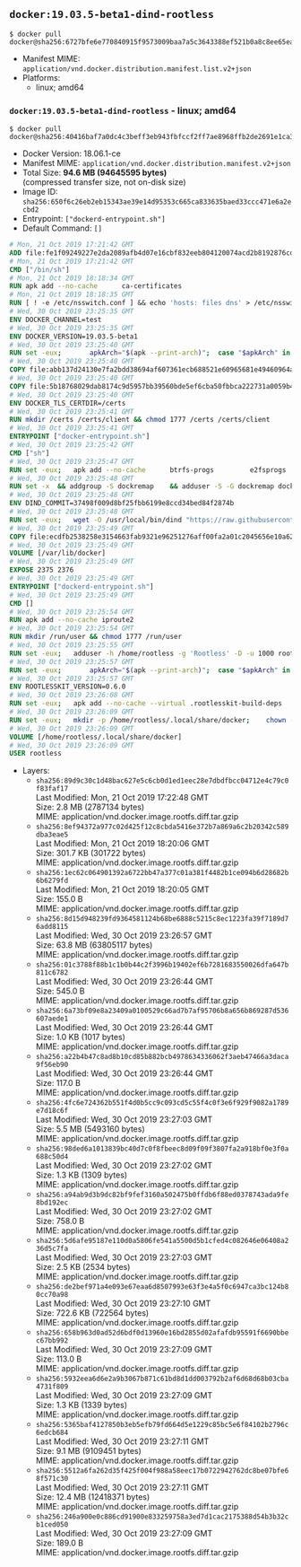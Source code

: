 ## `docker:19.03.5-beta1-dind-rootless`

```console
$ docker pull docker@sha256:6727bfe6e770840915f9573009baa7a5c3643388ef521b0a8c8ee65ead0f520b
```

-	Manifest MIME: `application/vnd.docker.distribution.manifest.list.v2+json`
-	Platforms:
	-	linux; amd64

### `docker:19.03.5-beta1-dind-rootless` - linux; amd64

```console
$ docker pull docker@sha256:40416baf7a0dc4c3beff3eb943fbfccf2ff7ae8968ffb2de2691e1ca3e7623f0
```

-	Docker Version: 18.06.1-ce
-	Manifest MIME: `application/vnd.docker.distribution.manifest.v2+json`
-	Total Size: **94.6 MB (94645595 bytes)**  
	(compressed transfer size, not on-disk size)
-	Image ID: `sha256:650f6c26eb2eb15343ae39e14d95353c665ca833635baed33ccc471e6a2ecbd2`
-	Entrypoint: `["dockerd-entrypoint.sh"]`
-	Default Command: `[]`

```dockerfile
# Mon, 21 Oct 2019 17:21:42 GMT
ADD file:fe1f09249227e2da2089afb4d07e16cbf832eeb804120074acd2b8192876cd28 in / 
# Mon, 21 Oct 2019 17:21:42 GMT
CMD ["/bin/sh"]
# Mon, 21 Oct 2019 18:18:34 GMT
RUN apk add --no-cache 		ca-certificates
# Mon, 21 Oct 2019 18:18:35 GMT
RUN [ ! -e /etc/nsswitch.conf ] && echo 'hosts: files dns' > /etc/nsswitch.conf
# Wed, 30 Oct 2019 23:25:35 GMT
ENV DOCKER_CHANNEL=test
# Wed, 30 Oct 2019 23:25:35 GMT
ENV DOCKER_VERSION=19.03.5-beta1
# Wed, 30 Oct 2019 23:25:40 GMT
RUN set -eux; 		apkArch="$(apk --print-arch)"; 	case "$apkArch" in 		x86_64) dockerArch='x86_64' ;; 		armhf) dockerArch='armel' ;; 		armv7) dockerArch='armhf' ;; 		aarch64) dockerArch='aarch64' ;; 		*) echo >&2 "error: unsupported architecture ($apkArch)"; exit 1 ;;	esac; 		if ! wget -O docker.tgz "https://download.docker.com/linux/static/${DOCKER_CHANNEL}/${dockerArch}/docker-${DOCKER_VERSION}.tgz"; then 		echo >&2 "error: failed to download 'docker-${DOCKER_VERSION}' from '${DOCKER_CHANNEL}' for '${dockerArch}'"; 		exit 1; 	fi; 		tar --extract 		--file docker.tgz 		--strip-components 1 		--directory /usr/local/bin/ 	; 	rm docker.tgz; 		dockerd --version; 	docker --version
# Wed, 30 Oct 2019 23:25:40 GMT
COPY file:abb137d24130e7fa2bdd38694af607361ecb688521e60965681e49460964a204 in /usr/local/bin/modprobe 
# Wed, 30 Oct 2019 23:25:40 GMT
COPY file:5b18768029dab8174c9d5957bb39560bde5ef6cba50fbbca222731a0059b449b in /usr/local/bin/ 
# Wed, 30 Oct 2019 23:25:40 GMT
ENV DOCKER_TLS_CERTDIR=/certs
# Wed, 30 Oct 2019 23:25:41 GMT
RUN mkdir /certs /certs/client && chmod 1777 /certs /certs/client
# Wed, 30 Oct 2019 23:25:41 GMT
ENTRYPOINT ["docker-entrypoint.sh"]
# Wed, 30 Oct 2019 23:25:42 GMT
CMD ["sh"]
# Wed, 30 Oct 2019 23:25:47 GMT
RUN set -eux; 	apk add --no-cache 		btrfs-progs 		e2fsprogs 		e2fsprogs-extra 		iptables 		openssl 		shadow-uidmap 		xfsprogs 		xz 		pigz 	; 	if zfs="$(apk info --no-cache --quiet zfs)" && [ -n "$zfs" ]; then 		apk add --no-cache zfs; 	fi
# Wed, 30 Oct 2019 23:25:48 GMT
RUN set -x 	&& addgroup -S dockremap 	&& adduser -S -G dockremap dockremap 	&& echo 'dockremap:165536:65536' >> /etc/subuid 	&& echo 'dockremap:165536:65536' >> /etc/subgid
# Wed, 30 Oct 2019 23:25:48 GMT
ENV DIND_COMMIT=37498f009d8bf25fbb6199e8ccd34bed84f2874b
# Wed, 30 Oct 2019 23:25:48 GMT
RUN set -eux; 	wget -O /usr/local/bin/dind "https://raw.githubusercontent.com/docker/docker/${DIND_COMMIT}/hack/dind"; 	chmod +x /usr/local/bin/dind
# Wed, 30 Oct 2019 23:25:49 GMT
COPY file:ecdfb2538258e3154663fab9321e96251276aff00fa2a01c2045656e10a627dd in /usr/local/bin/ 
# Wed, 30 Oct 2019 23:25:49 GMT
VOLUME [/var/lib/docker]
# Wed, 30 Oct 2019 23:25:49 GMT
EXPOSE 2375 2376
# Wed, 30 Oct 2019 23:25:49 GMT
ENTRYPOINT ["dockerd-entrypoint.sh"]
# Wed, 30 Oct 2019 23:25:49 GMT
CMD []
# Wed, 30 Oct 2019 23:25:54 GMT
RUN apk add --no-cache iproute2
# Wed, 30 Oct 2019 23:25:54 GMT
RUN mkdir /run/user && chmod 1777 /run/user
# Wed, 30 Oct 2019 23:25:55 GMT
RUN set -eux; 	adduser -h /home/rootless -g 'Rootless' -D -u 1000 rootless; 	echo 'rootless:100000:65536' >> /etc/subuid; 	echo 'rootless:100000:65536' >> /etc/subgid
# Wed, 30 Oct 2019 23:25:57 GMT
RUN set -eux; 		apkArch="$(apk --print-arch)"; 	case "$apkArch" in 		x86_64) dockerArch='x86_64' ;; 		armhf) dockerArch='armel' ;; 		armv7) dockerArch='armhf' ;; 		aarch64) dockerArch='aarch64' ;; 		*) echo >&2 "error: unsupported architecture ($apkArch)"; exit 1 ;;	esac; 		if ! wget -O rootless.tgz "https://download.docker.com/linux/static/${DOCKER_CHANNEL}/${dockerArch}/docker-rootless-extras-${DOCKER_VERSION}.tgz"; then 		echo >&2 "error: failed to download 'docker-rootless-extras-${DOCKER_VERSION}' from '${DOCKER_CHANNEL}' for '${dockerArch}'"; 		exit 1; 	fi; 		tar --extract 		--file rootless.tgz 		--strip-components 1 		--directory /usr/local/bin/ 		'docker-rootless-extras/vpnkit' 	; 	rm rootless.tgz; 		vpnkit --version
# Wed, 30 Oct 2019 23:25:57 GMT
ENV ROOTLESSKIT_VERSION=0.6.0
# Wed, 30 Oct 2019 23:26:08 GMT
RUN set -eux; 	apk add --no-cache --virtual .rootlesskit-build-deps 		go 		libc-dev 	; 	wget -O rootlesskit.tgz "https://github.com/rootless-containers/rootlesskit/archive/v${ROOTLESSKIT_VERSION}.tar.gz"; 	export GOPATH='/go'; mkdir "$GOPATH"; 	mkdir -p "$GOPATH/src/github.com/rootless-containers/rootlesskit"; 	tar --extract --file rootlesskit.tgz --directory "$GOPATH/src/github.com/rootless-containers/rootlesskit" --strip-components 1; 	rm rootlesskit.tgz; 	go build -o /usr/local/bin/rootlesskit github.com/rootless-containers/rootlesskit/cmd/rootlesskit; 	go build -o /usr/local/bin/rootlesskit-docker-proxy github.com/rootless-containers/rootlesskit/cmd/rootlesskit-docker-proxy; 	rm -rf "$GOPATH"; 	apk del --no-network .rootlesskit-build-deps; 	rootlesskit --version
# Wed, 30 Oct 2019 23:26:09 GMT
RUN set -eux; 	mkdir -p /home/rootless/.local/share/docker; 	chown -R rootless:rootless /home/rootless/.local/share/docker
# Wed, 30 Oct 2019 23:26:09 GMT
VOLUME [/home/rootless/.local/share/docker]
# Wed, 30 Oct 2019 23:26:09 GMT
USER rootless
```

-	Layers:
	-	`sha256:89d9c30c1d48bac627e5c6cb0d1ed1eec28e7dbdfbcc04712e4c79c0f83faf17`  
		Last Modified: Mon, 21 Oct 2019 17:22:48 GMT  
		Size: 2.8 MB (2787134 bytes)  
		MIME: application/vnd.docker.image.rootfs.diff.tar.gzip
	-	`sha256:8ef94372a977c02d425f12c8cbda5416e372b7a869a6c2b20342c589dba3eae5`  
		Last Modified: Mon, 21 Oct 2019 18:20:06 GMT  
		Size: 301.7 KB (301722 bytes)  
		MIME: application/vnd.docker.image.rootfs.diff.tar.gzip
	-	`sha256:1ec62c064901392a6722bb47a377c01a381f4482b1ce094b6d28682b6b6279fd`  
		Last Modified: Mon, 21 Oct 2019 18:20:05 GMT  
		Size: 155.0 B  
		MIME: application/vnd.docker.image.rootfs.diff.tar.gzip
	-	`sha256:8d15d948239fd9364581124b68be6888c5215c8ec1223fa39f7189d76add8115`  
		Last Modified: Wed, 30 Oct 2019 23:26:57 GMT  
		Size: 63.8 MB (63805117 bytes)  
		MIME: application/vnd.docker.image.rootfs.diff.tar.gzip
	-	`sha256:01c3788f88b1c1b0b44c2f3996b19402ef6b7281683550026dfa647b811c6782`  
		Last Modified: Wed, 30 Oct 2019 23:26:44 GMT  
		Size: 545.0 B  
		MIME: application/vnd.docker.image.rootfs.diff.tar.gzip
	-	`sha256:6a73bf09e8a23409a0100529c66ad7b7af95706b8a656b869287d536607aede1`  
		Last Modified: Wed, 30 Oct 2019 23:26:44 GMT  
		Size: 1.0 KB (1017 bytes)  
		MIME: application/vnd.docker.image.rootfs.diff.tar.gzip
	-	`sha256:a22b4b47c8ad8b10cd85b882bcb4978634336062f3aeb47466a3daca9f56eb90`  
		Last Modified: Wed, 30 Oct 2019 23:26:44 GMT  
		Size: 117.0 B  
		MIME: application/vnd.docker.image.rootfs.diff.tar.gzip
	-	`sha256:4fc6e724362b551f4d0b5cc9c093cd5c55f4c0f3e6f929f9082a1789e7d18c6f`  
		Last Modified: Wed, 30 Oct 2019 23:27:03 GMT  
		Size: 5.5 MB (5493160 bytes)  
		MIME: application/vnd.docker.image.rootfs.diff.tar.gzip
	-	`sha256:98ded6a1013839bc40d7c0f8fbeec8d09f09f3807fa2a918bf0e3f0a688c50d4`  
		Last Modified: Wed, 30 Oct 2019 23:27:02 GMT  
		Size: 1.3 KB (1309 bytes)  
		MIME: application/vnd.docker.image.rootfs.diff.tar.gzip
	-	`sha256:a94ab9d3b9dc82bf9fef3160a502475b0ffdb6f88ed0378743ada9fe8bd192ec`  
		Last Modified: Wed, 30 Oct 2019 23:27:02 GMT  
		Size: 758.0 B  
		MIME: application/vnd.docker.image.rootfs.diff.tar.gzip
	-	`sha256:5d6afe95187e110d0a5806fe541a5500d5b1cfed4c082646e06408a236d5c7fa`  
		Last Modified: Wed, 30 Oct 2019 23:27:03 GMT  
		Size: 2.5 KB (2534 bytes)  
		MIME: application/vnd.docker.image.rootfs.diff.tar.gzip
	-	`sha256:de2bef971a4e093e67eaa6d8507993e63f3e4a5f0c6947ca3bc124b80cc70a98`  
		Last Modified: Wed, 30 Oct 2019 23:27:10 GMT  
		Size: 722.6 KB (722564 bytes)  
		MIME: application/vnd.docker.image.rootfs.diff.tar.gzip
	-	`sha256:658b963d0ad52d6bdf0d13960e16bd2855d02afafdb95591f6690bbec67bb992`  
		Last Modified: Wed, 30 Oct 2019 23:27:09 GMT  
		Size: 113.0 B  
		MIME: application/vnd.docker.image.rootfs.diff.tar.gzip
	-	`sha256:5932eea6d6e2a9b3067b871c61bd8d1dd003792b2af6d68d68b03cba4731f809`  
		Last Modified: Wed, 30 Oct 2019 23:27:09 GMT  
		Size: 1.3 KB (1339 bytes)  
		MIME: application/vnd.docker.image.rootfs.diff.tar.gzip
	-	`sha256:5365baf4127850b3eb5efb79fd664d5e1229c85bc5e6f84102b2796c6edcb684`  
		Last Modified: Wed, 30 Oct 2019 23:27:11 GMT  
		Size: 9.1 MB (9109451 bytes)  
		MIME: application/vnd.docker.image.rootfs.diff.tar.gzip
	-	`sha256:5512a6fa262d35f425f004f988a58eec17b0722942762dc8be07bfe68f571c30`  
		Last Modified: Wed, 30 Oct 2019 23:27:11 GMT  
		Size: 12.4 MB (12418371 bytes)  
		MIME: application/vnd.docker.image.rootfs.diff.tar.gzip
	-	`sha256:246a900e0c886cd91900e833259758a3ed7d1cac2175388d54b3b32cb1ced050`  
		Last Modified: Wed, 30 Oct 2019 23:27:09 GMT  
		Size: 189.0 B  
		MIME: application/vnd.docker.image.rootfs.diff.tar.gzip
